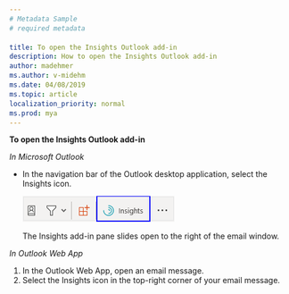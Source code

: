```yaml
---
# Metadata Sample
# required metadata

title: To open the Insights Outlook add-in 
description: How to open the Insights Outlook add-in
author: madehmer
ms.author: v-midehm
ms.date: 04/08/2019
ms.topic: article
localization_priority: normal 
ms.prod: mya
---
```


**To open the Insights Outlook add-in**

*In Microsoft Outlook*

 * In the navigation bar of the Outlook desktop application, select the Insights icon.

    ![Insights add-in in Outlook](../../Images/mya/use/insights-icon.png)

    The Insights add-in pane slides open to the right of the email window.

*In Outlook Web App*

 1. In the Outlook Web App, open an email message.
 2. Select the Insights icon in the top-right corner of your email message.